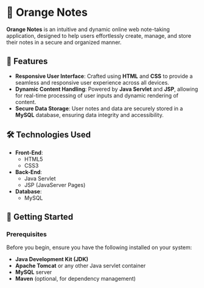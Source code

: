 # 📝 Orange Notes

**Orange Notes** is an intuitive and dynamic online web note-taking application, designed to help users effortlessly create, manage, and store their notes in a secure and organized manner.

## 🌟 Features

- **Responsive User Interface**: Crafted using **HTML** and **CSS** to provide a seamless and responsive user experience across all devices.
- **Dynamic Content Handling**: Powered by **Java Servlet** and **JSP**, allowing for real-time processing of user inputs and dynamic rendering of content.
- **Secure Data Storage**: User notes and data are securely stored in a **MySQL** database, ensuring data integrity and accessibility.

## 🛠️ Technologies Used

- **Front-End**:
  - HTML5
  - CSS3
- **Back-End**:
  - Java Servlet
  - JSP (JavaServer Pages)
- **Database**:
  - MySQL

## 🚀 Getting Started

### Prerequisites

Before you begin, ensure you have the following installed on your system:

- **Java Development Kit (JDK)**
- **Apache Tomcat** or any other Java servlet container
- **MySQL** server
- **Maven** (optional, for dependency management)
